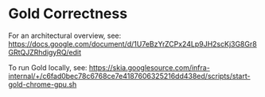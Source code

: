 Gold Correctness
================

For an architectural overview, see:
<https://docs.google.com/document/d/1U7eBzYrZCPx24Lp9JH2scKj3G8Gr8GRtQJZRhdigyRQ/edit>

To run Gold locally, see:
<https://skia.googlesource.com/infra-internal/+/c6fad0bec78c6768ce7e4187606325216dd438ed/scripts/start-gold-chrome-gpu.sh>
